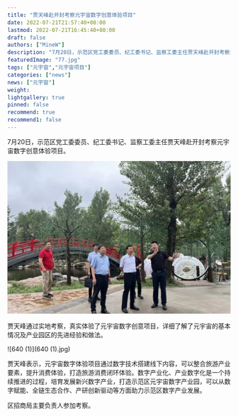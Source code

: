 ```yaml
---
title: "贾天峰赴开封考察元宇宙数字创意体验项目"
date: 2022-07-21T21:57:40+08:00
lastmod: 2022-07-21T16:45:40+08:00
draft: false
authors: ["MineW"]
description: "7月20日，示范区党工委委员、纪工委书记、监察工委主任贾天峰赴开封考察元宇宙数字创意体验项目。"
featuredImage: "77.jpg"
tags: ["元宇宙","元宇宙项目"]
categories: ["news"]
news: ["元宇宙"]
weight: 
lightgallery: true
pinned: false
recommend: true
recommend1: false
---
```




7月20日，示范区党工委委员、纪工委书记、监察工委主任贾天峰赴开封考察元宇宙数字创意体验项目。

![640](640.jpg)

贾天峰通过实地考察，真实体验了元宇宙数字创意项目，详细了解了元宇宙的基本情况及产业园区的先进经验和做法。

![640 (1)](640 (1).jpg)

贾天峰表示，元宇宙数字体验项目通过数字技术搭建线下内容，可以整合旅游产业要素，提升消费体验，打造旅游消费闭环体验。数字产业化、产业数字化是一个持续推进的过程，培育发展新兴数字产业，打造示范区元宇宙数字产业园，可以从数字赋能、全链生态合作、产研创新驱动等方面助力示范区数字产业发展。

区招商局主要负责人参加考察。